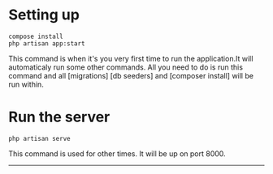 # Setting up
    compose install
    php artisan app:start

This command is when it's you very first time to run the application.It will automaticaly run some other commands.
All you need to do is run this command and all [migrations] [db seeders] and [composer install] will be run within.

# Run the server
    php artisan serve


This command is used for other times. It will be up on port 8000.

------------

